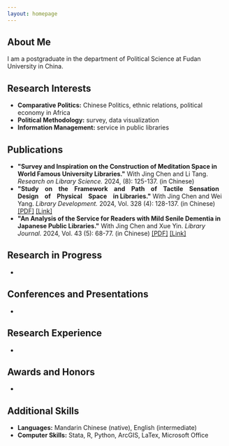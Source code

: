 ```yaml
---
layout: homepage
---
```


## About Me

I am a postgraduate in the department of Political Science at Fudan University in China.


## Research Interests

- **Comparative Politics:** Chinese Politics, ethnic relations, political economy in Africa
- **Political Methodology:** survey, data visualization
- **Information Management:** service in public libraries


## Publications

- **"Survey and Inspiration on the Construction of Meditation Space in World Famous University Libraries."** With Jing Chen and Li Tang. *Research on Library Science.* 2024, (8): 125-137. (in Chinese)
- **"Study on the Framework and Path of Tactile Sensation Design of Physical Space in Libraries."** With Jing Chen and Wei Yang. *Library Development.* 2024, Vol. 328 (4): 128-137. (in Chinese) [[PDF]](https://zackzhuochen.github.io/assets/files/tactile-sensation-design.pdf) [[Link]](https://kns.cnki.net/kcms2/article/abstract?v=PAev8JwjQivRA-yP8TakbGM5YpqNPn-KHUVWxKhK4VSjx4Ci4JWrrLo9xAcle_DsQdY6EHPTT_9LpziuktZIhJqc76lsvb_NbaFDXA8YyMcLQrlpOMvwXUeELCh6HFT7HomeClIXhbALOkdoEvi95P6u2HEZDLPzuS3P9iplHAQ=&uniplatform=NZKPT)
- **"An Analysis of the Service for Readers with Mild Senile Dementia in Japanese Public Libraries."** With Jing Chen and Xue Yin. *Library Journal.* 2024, Vol. 43 (5): 68-77. (in Chinese) [[PDF]](https://zackzhuochen.github.io/assets/files/reader-with-dementia.pdf) [[Link]](https://kns.cnki.net/kcms2/article/abstract?v=PAev8JwjQis9BupL5iLTCpWbemyVO4jXf7CjtCWghJa40W1KrG3ixtMDThla0iWUt9K4Sia_Mtz7KNCsve1Qw40np_2os0V34TrplvpyUyfD0TtcbHL-hw1HyeyoVf8nwSzC_U1pMo0Xabyrs2ISz8xee3yARFXHOwC1FLdb1mg=&uniplatform=NZKPT)


## Research in Progress
- 


## Conferences and Presentations
- 


## Research Experience
- 


## Awards and Honors
- 


## Additional Skills
- **Languages:** Mandarin Chinese (native), English (intermediate)
- **Computer Skills:** Stata, R, Python, ArcGIS, LaTex, Microsoft Office

